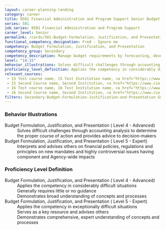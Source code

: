 ```yaml
---
layout: career-planning-landing
category: career
title: 0501 Financial Administration and Program Support Senior Budget Formulation, Justification, and Presentation
series: 501
job_series: 0501 Financial Administration and Program Support
career_level: Senior
permalink: /cards/501-Budget-Formulation, Justification, and Presentation-Senior
functional_competency_designation: Fred - Ignore me
competency: Budget Formulation, Justification, and Presentation
competency_group: Secondary
competency_description: Manage budget requirements by forecasting, developing and justifying budgets in compliance with statutory/regulatory guidance. 
level: "14-15"
behavior_illustrations: Solves difficult challenges through accounting analysis to determine the proper course of action and provides advice to decision-makers ? Interprets and advises others on financial policies, regulations and principles on new mandates and highly controversial issues having component and Agency-wide impacts
proficiency_level_definition: Applies the competency in considerably difficult situations ? Generally requires little or no guidance ? Demonstrates broad understanding of concepts and processes ? Applies the competency in exceptionally difficult situations ? Serves as a key resource and advises others ? Demonstrates comprehensive, expert understanding of concepts and processes
relevant_courses: 
 - 15 Test course name, 15 Test Institution name, <a href="https://www.cfo.gov">www.cfo.gov</a>, <a href="https://www.fai.gov">www.fai.gov</a>
 - 15 Second Course name, Second Institution, <a href="https://www.cio.gov">www.cio.gov</a>
 - 16 Test course name, 16 Test Institution name, <a href="https://www.cfo.gov">www.cfo.gov</a>, <a href="https://www.fai.gov">www.fai.gov</a>
 - 16 Second Course name, Second Institution, <a href="https://www.cio.gov">www.cio.gov</a>
filters: Secondary-Budget-Formulation-Justification-and-Presentation GS-14-15 series-0501
---
```


<div class="desktop:grid-col-6 margin-y-205">
  <div class="border-top-05 bg-white padding-2 shadow-5 height-full members-hover border-1px border-gray-30 border-top-orange radius-lg">
    <h3>Behavior Illustrations</h3>
    <dl class="text-base"><dt>Budget Formulation, Justification, and Presentation ( Level 4 - Advanced)</dt><dd>Solves difficult challenges through accounting analysis to determine the proper course of action and provides advice to decision-makers</dd><dt>Budget Formulation, Justification, and Presentation ( Level 5 - Expert)</dt><dd>Interprets and advises others on financial policies, regulations and principles on new mandates and highly controversial issues having component and Agency-wide impacts</dd></dl>
  </div>
</div>
<div class="desktop:grid-col-6 margin-y-205">
  <div class="border-top-05 bg-white padding-2 shadow-5 height-full members-hover border-1px border-gray-30 border-top-orange radius-lg">
    <h3>Proficiency Level Definition</h3>
    <dl class="text-base"><dt>Budget Formulation, Justification, and Presentation ( Level 4 - Advanced)</dt><dd>Applies the competency in considerably difficult situations </dd><dd> Generally requires little or no guidance </dd><dd> Demonstrates broad understanding of concepts and processes</dd><dt>Budget Formulation, Justification, and Presentation ( Level 5 - Expert)</dt><dd>Applies the competency in exceptionally difficult situations </dd><dd> Serves as a key resource and advises others </dd><dd> Demonstrates comprehensive, expert understanding of concepts and processes</dd></dl>
  </div>
</div>